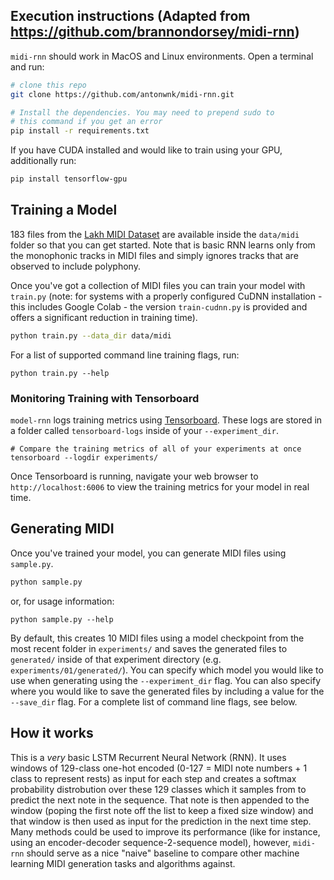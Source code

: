## Execution instructions (Adapted from https://github.com/brannondorsey/midi-rnn)

`midi-rnn` should work in MacOS and Linux environments. Open a terminal and run:
```bash
# clone this repo
git clone https://github.com/antonwnk/midi-rnn.git

# Install the dependencies. You may need to prepend sudo to 
# this command if you get an error
pip install -r requirements.txt
``` 

If you have CUDA installed and would like to train using your GPU, additionally run:
```bash
pip install tensorflow-gpu
``` 

## Training a Model

183 files from the [Lakh MIDI Dataset](http://colinraffel.com/projects/lmd/) are available inside the `data/midi` folder so that you can get started. Note that is basic RNN learns only from the monophonic tracks in MIDI files and simply ignores tracks that are observed to include polyphony.

Once you've got a collection of MIDI files you can train your model with `train.py` (note: for systems with a properly configured CuDNN installation - this includes Google Colab - the version `train-cudnn.py` is provided and offers a significant reduction in training time).

```bash
python train.py --data_dir data/midi
```

For a list of supported command line training flags, run:

```
python train.py --help
```

### Monitoring Training with Tensorboard

`model-rnn` logs training metrics using [Tensorboard](https://www.tensorflow.org/get_started/summaries_and_tensorboard). These logs are stored in a folder called `tensorboard-logs` inside of your `--experiment_dir`.

```
# Compare the training metrics of all of your experiments at once
tensorboard --logdir experiments/
```

Once Tensorboard is running, navigate your web browser to `http://localhost:6006` to view the training metrics for your model in real time.

## Generating MIDI

Once you've trained your model, you can generate MIDI files using `sample.py`.

```bash
python sample.py
```
or, for usage information:
```
python sample.py --help
```

By default, this creates 10 MIDI files using a model checkpoint from the most recent folder in `experiments/` and saves the generated files to `generated/` inside of that experiment directory (e.g. `experiments/01/generated/`). You can specify which model you would like to use when generating using the `--experiment_dir` flag. You can also specify where you would like to save the generated files by including a value for the `--save_dir` flag. For a complete list of command line flags, see below.

## How it works

This is a _very_ basic LSTM Recurrent Neural Network (RNN). It uses windows of 129-class one-hot encoded (0-127 = MIDI note numbers + 1 class to represent rests) as input for each step and creates a softmax probability distrobution over these 129 classes which it samples from to predict the next note in the sequence. That note is then appended to the window (poping the first note off the list to keep a fixed size window) and that window is then used as input for the prediction in the next time step. Many methods could be used to improve its performance (like for instance, using an encoder-decoder sequence-2-sequence model), however, `midi-rnn` should serve as a nice "naive" baseline to compare other machine learning MIDI generation tasks and algorithms against. 
